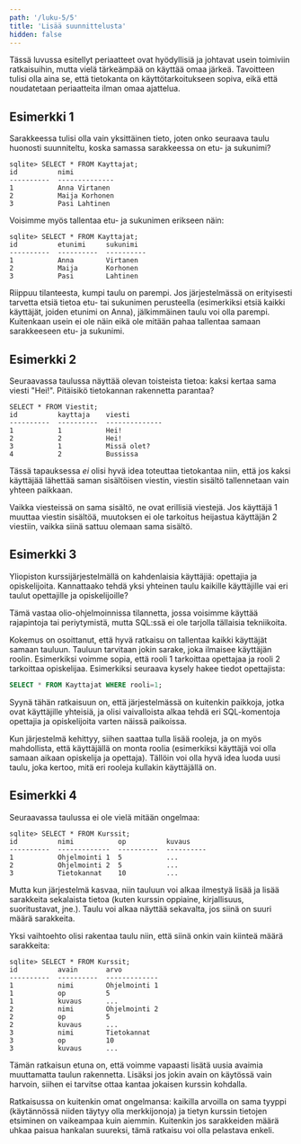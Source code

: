 ```yaml
---
path: '/luku-5/5'
title: 'Lisää suunnittelusta'
hidden: false
---
```


Tässä luvussa esitellyt periaatteet ovat hyödyllisiä
ja johtavat usein toimiviin ratkaisuihin,
mutta vielä tärkeämpää on käyttää omaa järkeä.
Tavoitteen tulisi olla aina se, että tietokanta on
käyttötarkoitukseen sopiva, eikä että noudatetaan
periaatteita ilman omaa ajattelua.

## Esimerkki 1

Sarakkeessa tulisi olla vain yksittäinen tieto,
joten onko seuraava taulu huonosti suunniteltu,
koska samassa sarakkeessa on etu- ja sukunimi?

```x
sqlite> SELECT * FROM Kayttajat;
id          nimi         
----------  --------------
1           Anna Virtanen
2           Maija Korhonen
3           Pasi Lahtinen
```

Voisimme myös tallentaa etu- ja sukunimen erikseen näin:

```x
sqlite> SELECT * FROM Kayttajat;
id          etunimi     sukunimi  
----------  ----------  ----------
1           Anna        Virtanen
2           Maija       Korhonen
3           Pasi        Lahtinen
```

Riippuu tilanteesta, kumpi taulu on parempi.
Jos järjestelmässä on erityisesti tarvetta etsiä
tietoa etu- tai sukunimen perusteella
(esimerkiksi etsiä kaikki käyttäjät, joiden etunimi on Anna),
jälkimmäinen taulu voi olla parempi.
Kuitenkaan usein ei ole näin eikä ole mitään pahaa
tallentaa samaan sarakkeeseen etu- ja sukunimi.

## Esimerkki 2

Seuraavassa taulussa näyttää olevan toisteista tietoa:
kaksi kertaa sama viesti "Hei!". Pitäisikö
tietokannan rakennetta parantaa?

```x
SELECT * FROM Viestit;
id          kayttaja    viesti
----------  ----------  --------------
1           1           Hei!
2           2           Hei!
3           1           Missä olet?
4           2           Bussissa
```

Tässä tapauksessa _ei_ olisi hyvä idea toteuttaa
tietokantaa niin, että jos kaksi käyttäjää lähettää
saman sisältöisen viestin,
viestin sisältö tallennetaan vain yhteen paikkaan.

Vaikka viesteissä on sama sisältö, ne ovat erillisiä viestejä.
Jos käyttäjä 1 muuttaa viestin sisältöä,
muutoksen ei ole tarkoitus heijastua käyttäjän 2 viestiin,
vaikka siinä sattuu olemaan sama sisältö.

## Esimerkki 3

Yliopiston kurssijärjestelmällä on kahdenlaisia käyttäjiä:
opettajia ja opiskelijoita.
Kannattaako tehdä yksi yhteinen taulu kaikille käyttäjille
vai eri taulut opettajille ja opiskelijoille?

Tämä vastaa olio-ohjelmoinnissa tilannetta,
jossa voisimme käyttää rajapintoja tai periytymistä,
mutta SQL:ssä ei ole tarjolla tällaisia tekniikoita.

Kokemus on osoittanut, että hyvä ratkaisu on tallentaa
kaikki käyttäjät samaan tauluun.
Tauluun tarvitaan jokin sarake, joka ilmaisee käyttäjän roolin.
Esimerkiksi voimme sopia, että rooli 1 tarkoittaa opettajaa
ja rooli 2 tarkoittaa opiskelijaa.
Esimerkiksi seuraava kysely hakee tiedot opettajista:

```sql
SELECT * FROM Kayttajat WHERE rooli=1;
```

Syynä tähän ratkaisuun on, että järjestelmässä on kuitenkin
paikkoja, jotka ovat käyttäjille yhteisiä,
ja olisi vaivalloista alkaa tehdä eri SQL-komentoja opettajia
ja opiskelijoita varten näissä paikoissa.

Kun järjestelmä kehittyy, siihen saattaa tulla lisää rooleja,
ja on myös mahdollista, että käyttäjällä on monta roolia
(esimerkiksi käyttäjä voi olla samaan aikaan opiskelija ja opettaja).
Tällöin voi olla hyvä idea luoda uusi taulu,
joka kertoo, mitä eri rooleja kullakin käyttäjällä on.

## Esimerkki 4

Seuraavassa taulussa ei ole vielä mitään ongelmaa:

```x
sqlite> SELECT * FROM Kurssit;
id          nimi           op          kuvaus    
----------  -------------  ----------  ----------
1           Ohjelmointi 1  5           ...       
2           Ohjelmointi 2  5           ...       
3           Tietokannat    10          ...       
```

Mutta kun järjestelmä kasvaa, niin tauluun voi alkaa ilmestyä
lisää ja lisää sarakkeita sekalaista tietoa
(kuten kurssin oppiaine, kirjallisuus, suoritustavat, jne.).
Taulu voi alkaa näyttää sekavalta, jos siinä on suuri määrä sarakkeita.

Yksi vaihtoehto olisi rakentaa taulu niin,
että siinä onkin vain kiinteä määrä sarakkeita:

```x
sqlite> SELECT * FROM Kurssit;
id          avain       arvo
----------  ----------  -------------
1           nimi        Ohjelmointi 1
1           op          5
1           kuvaus      ...
2           nimi        Ohjelmointi 2
2           op          5
2           kuvaus      ...
3           nimi        Tietokannat
3           op          10
3           kuvaus      ...
```

Tämän ratkaisun etuna on, että voimme vapaasti lisätä uusia
avaimia muuttamatta taulun rakennetta.
Lisäksi jos jokin avain on käytössä vain harvoin,
siihen ei tarvitse ottaa kantaa jokaisen kurssin kohdalla.

Ratkaisussa on kuitenkin omat ongelmansa:
kaikilla arvoilla on sama tyyppi
(käytännössä niiden täytyy olla merkkijonoja)
ja tietyn kurssin tietojen etsiminen on vaikeampaa kuin aiemmin.
Kuitenkin jos sarakkeiden määrä uhkaa paisua hankalan suureksi,
tämä ratkaisu voi olla pelastava enkeli.
